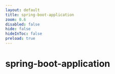 ```yaml
---
layout: default 
title: spring-boot-application  
zoom: 0.6   
disabled: false 
hide: false 
hideInToc: false    
preload: true   
---
```



# spring-boot-application   
